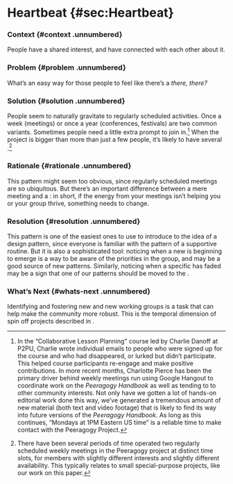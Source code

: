 Heartbeat {#sec:Heartbeat}
=========

### Context {#context .unnumbered}

People have a shared interest, and have connected with each other about
it.

### Problem {#problem .unnumbered}

What’s an easy way for those people to feel like there’s a *there,
there?*

### Solution {#solution .unnumbered}

People seem to naturally gravitate to regularly scheduled activities.
Once a week (meetings) or once a year (conferences, festivals) are two
common variants. Sometimes people need a little extra prompt to join
in.[^1] When the project is bigger than more than just a few people,
it’s likely to have several .[^2]

### Rationale {#rationale .unnumbered}

This pattern might seem too obvious, since regularly scheduled meetings
are so ubiquitous. But there’s an important difference between a mere
meeting and a : in short, if the energy from your meetings isn’t helping
you or your group thrive, something needs to change.

### Resolution {#resolution .unnumbered}

This pattern is one of the easiest ones to use to introduce to the idea
of a design pattern, since everyone is familiar with the pattern of a
supportive routine. But it is also a sophisticated tool: noticing when a
new is beginning to emerge is a way to be aware of the priorities in the
group, and may be a good source of new patterns. Similarly, noticing
when a specific has faded may be a sign that one of our patterns should
be moved to the .

### What’s Next {#whats-next .unnumbered}

Identifying and fostering new and new working groups is a task that can
help make the community more robust. This is the temporal dimension of
spin off projects described in .

[^1]: In the “Collaborative Lesson Planning” course led by Charlie
    Danoff at P2PU, Charlie wrote individual emails to people who were
    signed up for the course and who had disappeared, or lurked but
    didn’t participate. This helped course participants re-engage and
    make positive contributions. In more recent months, Charlotte Pierce
    has been the primary driver behind weekly meetings run using Google
    Hangout to coordinate work on the *Peeragogy Handbook* as well as
    tending to to other community interests. Not only have we gotten a
    lot of hands-on editorial work done this way, we’ve generated a
    tremendous amount of new material (both text and video footage) that
    is likely to find its way into future versions of the *Peeragogy
    Handbook*. As long as this continues, “Mondays at 1PM Eastern US
    time” is a reliable time to make contact with the Peeragogy Project.

[^2]: There have been several periods of time operated two regularly
    scheduled weekly meetings in the Peeragogy project at distinct time
    slots, for members with slightly different interests and slightly
    different availability. This typically relates to small
    special-purpose projects, like our work on this paper.

